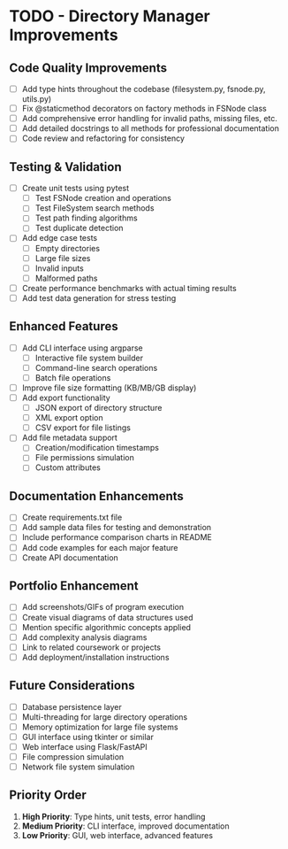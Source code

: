 # TODO - Directory Manager Improvements

## Code Quality Improvements

- [ ] Add type hints throughout the codebase (filesystem.py, fsnode.py, utils.py)
- [ ] Fix @staticmethod decorators on factory methods in FSNode class
- [ ] Add comprehensive error handling for invalid paths, missing files, etc.
- [ ] Add detailed docstrings to all methods for professional documentation
- [ ] Code review and refactoring for consistency

## Testing & Validation

- [ ] Create unit tests using pytest
  - [ ] Test FSNode creation and operations
  - [ ] Test FileSystem search methods
  - [ ] Test path finding algorithms
  - [ ] Test duplicate detection
- [ ] Add edge case tests
  - [ ] Empty directories
  - [ ] Large file sizes
  - [ ] Invalid inputs
  - [ ] Malformed paths
- [ ] Create performance benchmarks with actual timing results
- [ ] Add test data generation for stress testing

## Enhanced Features

- [ ] Add CLI interface using argparse
  - [ ] Interactive file system builder
  - [ ] Command-line search operations
  - [ ] Batch file operations
- [ ] Improve file size formatting (KB/MB/GB display)
- [ ] Add export functionality
  - [ ] JSON export of directory structure
  - [ ] XML export option
  - [ ] CSV export for file listings
- [ ] Add file metadata support
  - [ ] Creation/modification timestamps
  - [ ] File permissions simulation
  - [ ] Custom attributes

## Documentation Enhancements

- [ ] Create requirements.txt file
- [ ] Add sample data files for testing and demonstration
- [ ] Include performance comparison charts in README
- [ ] Add code examples for each major feature
- [ ] Create API documentation

## Portfolio Enhancement

- [ ] Add screenshots/GIFs of program execution
- [ ] Create visual diagrams of data structures used
- [ ] Mention specific algorithmic concepts applied
- [ ] Add complexity analysis diagrams
- [ ] Link to related coursework or projects
- [ ] Add deployment/installation instructions

## Future Considerations

- [ ] Database persistence layer
- [ ] Multi-threading for large directory operations
- [ ] Memory optimization for large file systems
- [ ] GUI interface using tkinter or similar
- [ ] Web interface using Flask/FastAPI
- [ ] File compression simulation
- [ ] Network file system simulation

## Priority Order

1. **High Priority**: Type hints, unit tests, error handling
2. **Medium Priority**: CLI interface, improved documentation
3. **Low Priority**: GUI, web interface, advanced features
